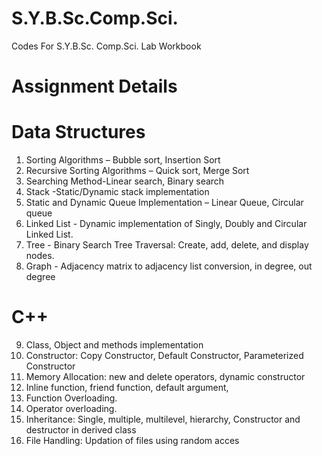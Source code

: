 # S.Y.B.Sc.Comp.Sci.

Codes For S.Y.B.Sc. Comp.Sci. Lab Workbook

# Assignment Details

# Data Structures

1. Sorting Algorithms – Bubble sort, Insertion Sort
2. Recursive Sorting Algorithms – Quick sort, Merge Sort
3. Searching Method-Linear search, Binary search
4. Stack -Static/Dynamic stack implementation
5. Static and Dynamic Queue Implementation – Linear Queue, Circular queue
6. Linked List - Dynamic implementation of Singly, Doubly and Circular Linked List.
7. Tree - Binary Search Tree Traversal: Create, add, delete, and display nodes.
8. Graph - Adjacency matrix to adjacency list conversion, in degree, out degree

# C++

9. Class, Object and methods implementation
10. Constructor: Copy Constructor, Default Constructor, Parameterized Constructor
11. Memory Allocation: new and delete operators, dynamic constructor
12. Inline function, friend function, default argument,
13. Function Overloading.
14. Operator overloading.
15. Inheritance: Single, multiple, multilevel, hierarchy, Constructor and destructor in derived class
16. File Handling: Updation of files using random acces
